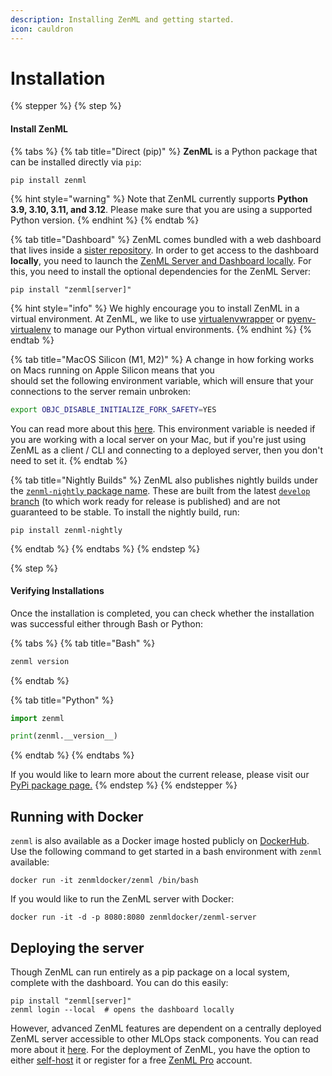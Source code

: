 ```yaml
---
description: Installing ZenML and getting started.
icon: cauldron
---
```


# Installation

{% stepper %}
{% step %}
#### Install ZenML

{% tabs %}
{% tab title="Direct (pip)" %}
**ZenML** is a Python package that can be installed directly via `pip`:

```shell
pip install zenml
```

{% hint style="warning" %}
Note that ZenML currently supports **Python 3.9, 3.10, 3.11, and 3.12**. Please make sure that you are using a supported Python version.
{% endhint %}
{% endtab %}

{% tab title="Dashboard" %}
ZenML comes bundled with a web dashboard that lives inside a [sister repository](https://github.com/zenml-io/zenml-dashboard). In order to get access to the dashboard **locally**, you need to launch the [ZenML Server and Dashboard locally](deploying-zenml/). For this, you need to install the optional dependencies for the ZenML Server:

```shell
pip install "zenml[server]"
```

{% hint style="info" %}
We highly encourage you to install ZenML in a virtual environment. At ZenML, we like to use [virtualenvwrapper](https://virtualenvwrapper.readthedocs.io/en/latest/) or [pyenv-virtualenv](https://github.com/pyenv/pyenv-virtualenv) to manage our Python virtual environments.
{% endhint %}
{% endtab %}

{% tab title="MacOS Silicon (M1, M2)" %}
A change in how forking works on Macs running on Apple Silicon means that you\
should set the following environment variable, which will ensure that your connections to the server remain unbroken:

```bash
export OBJC_DISABLE_INITIALIZE_FORK_SAFETY=YES
```

You can read more about this [here](http://sealiesoftware.com/blog/archive/2017/6/5/Objective-C_and_fork_in_macOS_1013.html). This environment variable is needed if you are working with a local server on your Mac, but if you're just using ZenML as a client / CLI and connecting to a deployed server, then you don't need to set it.
{% endtab %}

{% tab title="Nightly Builds" %}
ZenML also publishes nightly builds under the [`zenml-nightly` package name](https://pypi.org/project/zenml-nightly/). These are built from the latest [`develop` branch](https://github.com/zenml-io/zenml/tree/develop) (to which work ready for release is published) and are not guaranteed to be stable. To install the nightly build, run:

```shell
pip install zenml-nightly
```
{% endtab %}
{% endtabs %}
{% endstep %}

{% step %}
#### Verifying Installations

Once the installation is completed, you can check whether the installation was successful either through Bash or Python:

{% tabs %}
{% tab title="Bash" %}
```bash
zenml version
```
{% endtab %}

{% tab title="Python" %}
```python
import zenml

print(zenml.__version__)
```
{% endtab %}
{% endtabs %}

If you would like to learn more about the current release, please visit our [PyPi package page.](https://pypi.org/project/zenml)
{% endstep %}
{% endstepper %}

## Running with Docker

`zenml` is also available as a Docker image hosted publicly on [DockerHub](https://hub.docker.com/r/zenmldocker/zenml). Use the following command to get started in a bash environment with `zenml` available:

```shell
docker run -it zenmldocker/zenml /bin/bash
```

If you would like to run the ZenML server with Docker:

```shell
docker run -it -d -p 8080:8080 zenmldocker/zenml-server
```

## Deploying the server

Though ZenML can run entirely as a pip package on a local system, complete with the dashboard. You can do this easily:

```shell
pip install "zenml[server]"
zenml login --local  # opens the dashboard locally 
```

However, advanced ZenML features are dependent on a centrally deployed ZenML server accessible to other MLOps stack components. You can read more about it [here](deploying-zenml/). For the deployment of ZenML, you have the option to either [self-host](deploying-zenml/) it or register for a free [ZenML Pro](https://cloud.zenml.io/signup?utm_source=docs\&utm_medium=referral_link\&utm_campaign=cloud_promotion\&utm_content=signup_link) account.